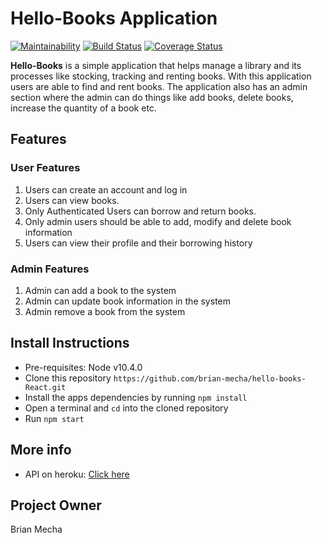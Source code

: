 # Hello-Books Application 
[![Maintainability](https://api.codeclimate.com/v1/badges/200f6d1d09462d91c597/maintainability)](https://codeclimate.com/github/brian-mecha/hello-books-React/maintainability)
[![Build Status](https://travis-ci.org/brian-mecha/hello-books-React.svg?branch=develop)](https://travis-ci.org/brian-mecha/hello-books-React)
[![Coverage Status](https://coveralls.io/repos/github/brian-mecha/hello-books-React/badge.svg?branch=develop)](https://coveralls.io/github/brian-mecha/hello-books-React?branch=develop)

**Hello-Books** is a simple application that helps manage a library and its processes like stocking, tracking and renting books. With this application users are able to find and rent books. The application also has an admin section where the admin can do things like add books, delete books, increase the quantity of a book etc.

## Features
### User Features
1. Users can create an account and log in
2. Users can view books.
3. Only Authenticated Users can borrow and return books.
4. Only admin users should be able to add, modify and delete book information 
5. Users can view their profile and their borrowing history
### Admin Features
1. Admin can add a book to the system
2. Admin can update book information in the system
3. Admin remove a book from the system

## Install Instructions
 - Pre-requisites: Node v10.4.0
 - Clone this repository `https://github.com/brian-mecha/hello-books-React.git`
 - Install the apps dependencies by running `npm install`
 - Open a terminal and `cd` into the cloned repository
 - Run `npm start`

## More info
 - API on heroku: [Click here](https://hello-books-cp4.herokuapp.com/)

## Project Owner
Brian Mecha
